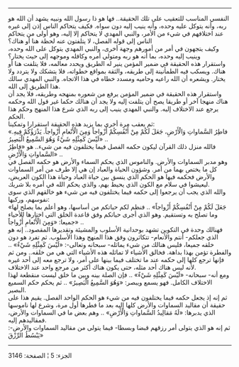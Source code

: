 ------------------------------------------------------------------------

النفسي المناسب للتعقيب على تلك الحقيقة.. فها هو ذا رسول الله ونبيه يشهد
أن الله هو ربه، وأنه يتوكل عليه وحده، وأنه ينيب إليه دون سواه. فكيف
يتحاكم الناس إذن إلى غيره عند اختلافهم في شيء من الأمر، والنبي المهدي لا
يتحاكم إلا إليه، وهو أولى من يتحاكم الناس إلى قوله الفصل، لا يتلفتون عنه
لحظة هنا أو هناك؟  
وكيف يتجهون في أمر من أمورهم وجهة أخرى، والنبي المهدي يتوكل على الله
وحده، وينيب إليه وحده، بما أنه هو ربه ومتولي أمره وكافله وموجهه إلى حيث
يختار؟  
واستقرار هذه الحقيقة في ضمير المؤمن ينير له الطريق ويحدد معالمه، فلا
يتلفت هنا أو هناك. ويسكب فيه الطمأنينة إلى طريقه، والثقة بمواقع خطواته،
فلا يتشكك ولا يتردد ولا يختار. ويشعره أن الله راعيه وحاميه ومسدد خطاه في
هذا الاتجاه. والنبي المهدي سالك هذا الطريق إلى الله.  
واستقرار هذه الحقيقة في ضمير المؤمن يرفع من شعوره بمنهجه وطريقه، فلا يجد
أن هناك منهجا آخر أو طريقا يصح أن يتلفت إليه ولا يجد أن هنالك حكما غير
قول الله وحكمه يرجع عند الاختلاف إليه. والنبي المهدي ينيب إلى ربه الذي
شرع هذا المنهج وحكم هذا الحكم.  
ثم يعقب مرة أخرى بما يزيد هذه الحقيقة استقرارا وتمكينا:  
«فاطِرُ السَّماواتِ وَالْأَرْضِ، جَعَلَ لَكُمْ مِنْ أَنْفُسِكُمْ أَزْواجاً وَمِنَ الْأَنْعامِ أَزْواجاً.
يَذْرَؤُكُمْ فِيهِ. لَيْسَ كَمِثْلِهِ شَيْءٌ وَهُوَ السَّمِيعُ الْبَصِيرُ» ..  
فالله منزل ذلك القرآن ليكون حكمه الفصل فيما يختلفون فيه من شيء.. هو
«فاطِرُ السَّماواتِ وَالْأَرْضِ» ..  
وهو مدبر السماوات والأرض. والناموس الذي يحكم السماء والأرض هو حكمه الفصل
في كل ما يختص بهما من أمر. وشؤون الحياة والعباد إن هي إلا طرف من أمر
السماوات والأرض فحكمه فيها هو الحكم الذي ينسق بين حياة العباد وحياة هذا
الكون العريض، ليعيشوا في سلام مع الكون الذي يحيط بهم، والذي يحكم الله في
أمره بلا شريك.  
والله الذي يجب أن يرجعوا إلى حكمه فيما يختلفون فيه من شيء هو خالقهم الذي
سوى نفوسهم، وركبها:  
«جَعَلَ لَكُمْ مِنْ أَنْفُسِكُمْ أَزْواجاً» .. فنظم لكم حياتكم من أساسها، وهو أعلم بما
يصلح لها وما تصلح به وتستقيم. وهو الذي أجرى حياتكم وفق قاعدة الخلق التي
اختارها للأحياء جميعا: «وَمِنَ الْأَنْعامِ أَزْواجاً» ..  
فهنالك وحدة في التكوين تشهد بوحدانية الأسلوب والمشيئة وتقديرها المقصود..
إنه هو الذي جعلكم- أنتم والأنعام- تتكاثرون وفق هذا المنهج وهذا الأسلوب.
ثم تفرد هو دون خلقه جميعا، فليس هنالك من شيء يماثله- سبحانه وتعالى-:
«لَيْسَ كَمِثْلِهِ شَيْءٌ» .. والفطرة تؤمن بهذا بداهة. فخالق الأشياء لا تماثله هذه
الأشياء التي هي من خلقه.. ومن ثم فإنها ترجع كلها إلى حكمه عند ما تختلف
فيما بينها على أمر، ولا ترجع معه إلى أحد غيره لأنه ليس هناك أحد مثله،
حتى يكون هناك أكثر من مرجع واحد عند الاختلاف.  
ومع أنه- سبحانه- «لَيْسَ كَمِثْلِهِ شَيْءٌ» .. فإن الصلة بينه وبين ما خلق ليست
منقطعة لهذا الاختلاف الكامل. فهو يسمع ويبصر: «وَهُوَ السَّمِيعُ الْبَصِيرُ» .. ثم
يحكم حكم السميع البصير.  
ثم إنه إذ يجعل حكمه فيما يختلفون فيه من شيء هو الحكم الواحد الفصل. يقيم
هذا على حقيقة أن مقاليد السماوات والأرض كلها إليه بعد ما فطرها أول مرة،
وشرع لها ناموسها الذي يدبرها: «لَهُ مَقالِيدُ السَّماواتِ وَالْأَرْضِ» .. وهم بعض ما
في السماوات والأرض، فمقاليدهم إليه.  
ثم إنه هو الذي يتولى أمر رزقهم قبضا وبسطا- فيما يتولى من مقاليد السماوات
والأرض-: «يَبْسُطُ الرِّزْقَ

------------------------------------------------------------------------

الجزء: 5 ¦ الصفحة: 3146
